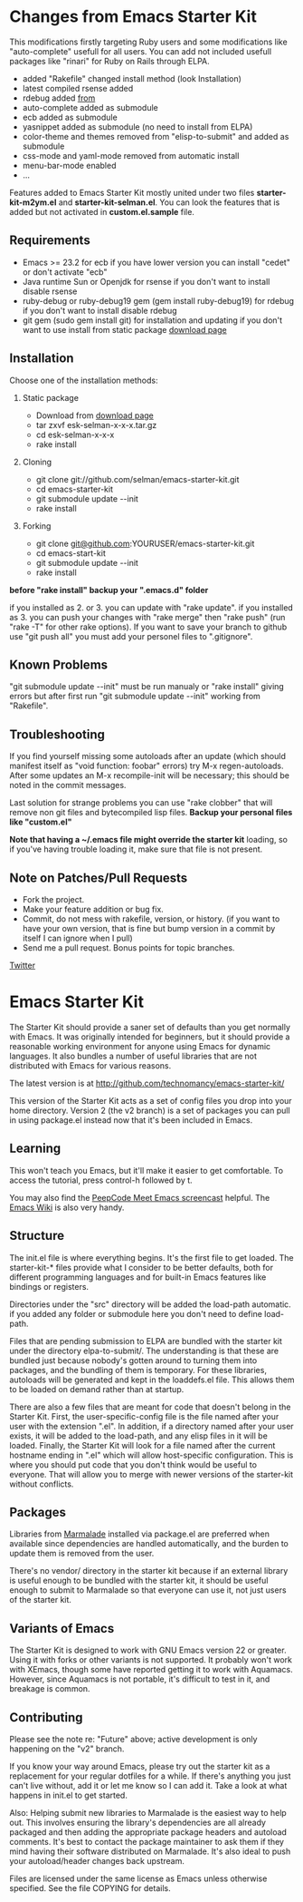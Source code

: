 # Changes from Emacs Starter Kit #

This modifications firstly targeting Ruby users and some modifications like
"auto-complete" usefull for all users. You can add not included
usefull packages like "rinari" for Ruby on Rails through ELPA.

* added "Rakefile" changed install method (look Installation)
* latest compiled rsense added
* rdebug added [from](http://github.com/mark-moseley/ruby-debug/tree/master/emacs/)
* auto-complete added as submodule
* ecb added as submodule
* yasnippet added as submodule (no need to install from ELPA)
* color-theme and themes removed from "elisp-to-submit" and added as submodule
* css-mode and yaml-mode removed from automatic install
* menu-bar-mode enabled
* ...

Features added to Emacs Starter Kit mostly united under two files
**starter-kit-m2ym.el** and **starter-kit-selman.el**. You can look
the features that is added but not activated in **custom.el.sample** file.

## Requirements ##

* Emacs >= 23.2
  for ecb if you have lower version you can install "cedet" or don't activate
  "ecb"
* Java runtime Sun or Openjdk
  for rsense if you don't want to install disable rsense
* ruby-debug or ruby-debug19 gem (gem install ruby-debug19)
  for rdebug if you don't want to install disable rdebug
* git gem (sudo gem install git)
  for installation and updating if you don't want to use install from static
  package [download page](http://github.com/selman/emacs-starter-kit/downloads)

## Installation ##

Choose one of the installation methods:

1. Static package
   * Download from [download page](http://github.com/selman/emacs-starter-kit/downloads)
   * tar zxvf esk-selman-x-x-x.tar.gz
   * cd esk-selman-x-x-x
   * rake install

2. Cloning
   * git clone git://github.com/selman/emacs-starter-kit.git
   * cd emacs-starter-kit
   * git submodule update --init
   * rake install

3. Forking
   * git clone git@github.com:YOURUSER/emacs-starter-kit.git
   * cd emacs-start-kit
   * git submodule update --init
   * rake install

**before "rake install" backup your ".emacs.d" folder**

if you installed as 2. or 3. you can update with "rake update". if you
installed as 3. you can push your changes with "rake merge" then "rake
push" (run "rake -T" for other rake options). If you want to save your
branch to github use "git push all" you must add your personel files
to ".gitignore".

## Known Problems ##

"git submodule update --init" must be run manualy or "rake install"
giving errors but after first run "git submodule update --init"
working from "Rakefile".

## Troubleshooting ##

If you find yourself missing some autoloads after an update (which
should manifest itself as "void function: foobar" errors) try M-x
regen-autoloads. After some updates an M-x recompile-init will be
necessary; this should be noted in the commit messages.

Last solution for strange problems you can use "rake clobber" that
will remove non git files and bytecompiled lisp files. **Backup your
personal files like "custom.el"**

**Note that having a ~/.emacs file might override the starter kit**
loading, so if you've having trouble loading it, make sure that file
is not present.

## Note on Patches/Pull Requests ##

* Fork the project.
* Make your feature addition or bug fix.
* Commit, do not mess with rakefile, version, or history.
  (if you want to have your own version, that is fine but bump version in a commit by itself I can ignore when I pull)
* Send me a pull request. Bonus points for topic branches.

[Twitter](http://twitter.com/selmanulug)

# Emacs Starter Kit #

The Starter Kit should provide a saner set of defaults than you get
normally with Emacs. It was originally intended for beginners, but it
should provide a reasonable working environment for anyone using Emacs
for dynamic languages. It also bundles a number of useful libraries
that are not distributed with Emacs for various reasons.

The latest version is at http://github.com/technomancy/emacs-starter-kit/

This version of the Starter Kit acts as a set of config files you drop
into your home directory. Version 2 (the v2 branch) is a set of
packages you can pull in using package.el instead now that it's been
included in Emacs.

## Learning ##

This won't teach you Emacs, but it'll make it easier to get
comfortable. To access the tutorial, press control-h followed by t.

You may also find the [PeepCode Meet Emacs
screencast](http://peepcode.com/products/meet-emacs) helpful. The
[Emacs Wiki](http://emacswiki.org) is also very handy.

## Structure ##

The init.el file is where everything begins. It's the first file to
get loaded. The starter-kit-* files provide what I consider to be
better defaults, both for different programming languages and for
built-in Emacs features like bindings or registers.

Directories under the "src" directory will be added the load-path
automatic. if you added any folder or submodule here you don't need
to define load-path.

Files that are pending submission to ELPA are bundled with the starter
kit under the directory elpa-to-submit/. The understanding is that
these are bundled just because nobody's gotten around to turning them
into packages, and the bundling of them is temporary. For these
libraries, autoloads will be generated and kept in the loaddefs.el
file. This allows them to be loaded on demand rather than at startup.

There are also a few files that are meant for code that doesn't belong
in the Starter Kit. First, the user-specific-config file is the file
named after your user with the extension ".el". In addition, if a
directory named after your user exists, it will be added to the
load-path, and any elisp files in it will be loaded. Finally, the
Starter Kit will look for a file named after the current hostname
ending in ".el" which will allow host-specific configuration. This is
where you should put code that you don't think would be useful to
everyone. That will allow you to merge with newer versions of the
starter-kit without conflicts.

## Packages ##

Libraries from [Marmalade](http://marmalade-repo.org) installed via
package.el are preferred when available since dependencies are handled
automatically, and the burden to update them is removed from the
user.

There's no vendor/ directory in the starter kit because if an external
library is useful enough to be bundled with the starter kit, it should
be useful enough to submit to Marmalade so that everyone can use it, not
just users of the starter kit.

## Variants of Emacs ##

The Starter Kit is designed to work with GNU Emacs version 22 or
greater. Using it with forks or other variants is not supported. It
probably won't work with XEmacs, though some have reported getting it
to work with Aquamacs. However, since Aquamacs is not portable,
it's difficult to test in it, and breakage is common.

## Contributing ##

Please see the note re: "Future" above; active development is only
happening on the "v2" branch.

If you know your way around Emacs, please try out the starter kit as a
replacement for your regular dotfiles for a while. If there's anything
you just can't live without, add it or let me know so I can add
it. Take a look at what happens in init.el to get started.

Also: Helping submit new libraries to Marmalade is the easiest way to
help out. This involves ensuring the library's dependencies are all
already packaged and then adding the appropriate package headers and
autoload comments. It's best to contact the package maintainer to ask
them if they mind having their software distributed on Marmalade. It's
also ideal to push your autoload/header changes back upstream.

Files are licensed under the same license as Emacs unless otherwise
specified. See the file COPYING for details.
